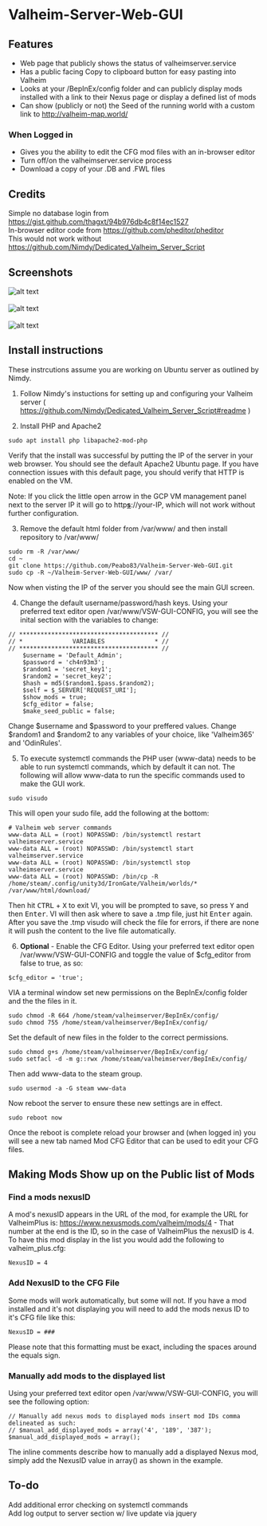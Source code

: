 # Valheim-Server-Web-GUI

## Features
- Web page that publicly shows the status of valheimserver.service
- Has a public facing Copy to clipboard button for easy pasting into Valheim
- Looks at your /BepInEx/config folder and can publicly display mods installed with a link to their Nexus page or display a defined list of mods
- Can show (publicly or not) the Seed of the running world with a custom link to http://valheim-map.world/
### When Logged in
- Gives you the ability to edit the CFG mod files with an in-browser editor
- Turn off/on the valheimserver.service process
- Download a copy of your .DB and .FWL files

## Credits
Simple no database login from https://gist.github.com/thagxt/94b976db4c8f14ec1527<br>
In-browser editor code from https://github.com/pheditor/pheditor<br>
This would not work without https://github.com/Nimdy/Dedicated_Valheim_Server_Script

## Screenshots
![alt text](https://i.imgur.com/sDE7T2x.jpg)<br>
<br>
![alt text](https://i.imgur.com/ELlf5TM.jpg)<br>
<br>
![alt text](https://i.imgur.com/6FBXr8L.jpg)<br>

## Install instructions
These instrcutions assume you are working on Ubuntu server as outlined by Nimdy.

1) Follow Nimdy's instuctions for setting up and configuring your Valheim server ( https://github.com/Nimdy/Dedicated_Valheim_Server_Script#readme )

2) Install PHP and Apache2

```
sudo apt install php libapache2-mod-php
```

Verify that the install was successful by putting the IP of the server in your web browser. You should see the default Apache2 Ubuntu page. If you have connection issues with this default page, you should verify that HTTP is enabled on the VM.

Note: If you click the little open arrow in the GCP VM management panel next to the server IP it will go to http<b><u>s</u></b>://your-IP, which will not work without further configuration.

3) Remove the default html folder from /var/www/ and then install repository to /var/www/

```
sudo rm -R /var/www/
cd ~
git clone https://github.com/Peabo83/Valheim-Server-Web-GUI.git
sudo cp -R ~/Valheim-Server-Web-GUI/www/ /var/
```

Now when visting the IP of the server you should see the main GUI screen.

4) Change the default username/password/hash keys. Using your preferred text editor open /var/www/VSW-GUI-CONFIG, you will see the inital section with the variables to change:
```
// *************************************** //
// *              VARIABLES              * //
// *************************************** //
	$username = 'Default_Admin';
	$password = 'ch4n93m3';
	$random1 = 'secret_key1';
	$random2 = 'secret_key2';
	$hash = md5($random1.$pass.$random2); 
	$self = $_SERVER['REQUEST_URI'];
	$show_mods = true;
	$cfg_editor = false;
	$make_seed_public = false;
```
Change $username and $password to your preffered values. Change $random1 and $random2 to any variables of your choice, like 'Valheim365' and 'OdinRules'.

5) To execute systemctl commands the PHP user (www-data) needs to be able to run systemctl commands, which by default it can not. The following will allow www-data to run the specific commands used to make the GUI work.

```
sudo visudo
```
This will open your sudo file, add the following at the bottom:

```
# Valheim web server commands
www-data ALL = (root) NOPASSWD: /bin/systemctl restart valheimserver.service
www-data ALL = (root) NOPASSWD: /bin/systemctl start valheimserver.service
www-data ALL = (root) NOPASSWD: /bin/systemctl stop valheimserver.service
www-data ALL = (root) NOPASSWD: /bin/cp -R /home/steam/.config/unity3d/IronGate/Valheim/worlds/* /var/www/html/download/
```

Then hit <kbd>CTRL</kbd> + <kbd>X</kbd> to exit VI, you will be prompted to save, so press <kbd>Y</kbd> and then <kbd>Enter</kbd>. VI will then ask where to save a .tmp file, just hit <kbd>Enter</kbd> again. After you save the .tmp visudo will check the file for errors, if there are none it will push the content to the live file automatically.


6) **Optional** - Enable the CFG Editor. Using your preferred text editor open /var/www/VSW-GUI-CONFIG and toggle the value of $cfg_editor from false to true, as so:

```
$cfg_editor = 'true';
```

VIA a terminal window set new permissions on the BepInEx/config folder and the the files in it.
```
sudo chmod -R 664 /home/steam/valheimserver/BepInEx/config/
sudo chmod 755 /home/steam/valheimserver/BepInEx/config/
```

Set the default of new files in the folder to the correct permissions.
```
sudo chmod g+s /home/steam/valheimserver/BepInEx/config/
sudo setfacl -d -m g::rwx /home/steam/valheimserver/BepInEx/config/
```

Then add www-data to the steam group.
```
sudo usermod -a -G steam www-data
```

Now reboot the server to ensure these new settings are in effect.
```
sudo reboot now
```

Once the reboot is complete reload your browser and (when logged in) you will see a new tab named Mod CFG Editor that can be used to edit your CFG files.  

## Making Mods Show up on the Public list of Mods

### Find a mods nexusID
A mod's nexusID appears in the URL of the mod, for example the URL for ValheimPlus is: https://www.nexusmods.com/valheim/mods/4 - That number at the end is the ID, so in the case of ValheimPlus the nexusID is 4. To have this mod display in the list you would add the following to valheim_plus.cfg:

```
NexusID = 4
```

### Add NexusID to the CFG File
Some mods will work automatically, but some will not. If you have a mod installed and it's not displaying you will need to add the mods nexus ID to it's CFG file like this:

```
NexusID = ###
```

Please note that this formatting must be exact, including the spaces around the equals sign.


### Manually add mods to the displayed list
Using your preferred text editor open /var/www/VSW-GUI-CONFIG, you will see the following option:

```
// Manually add nexus mods to displayed mods insert mod IDs comma delineated as such:
// $manual_add_displayed_mods = array('4', '189', '387');
$manual_add_displayed_mods = array();
```
The inline comments describe how to manually add a displayed Nexus mod, simply add the NexusID value in array() as shown in the example.

## To-do
Add additional error checking on systemctl commands<br>
Add log output to server section w/ live update via jquery
